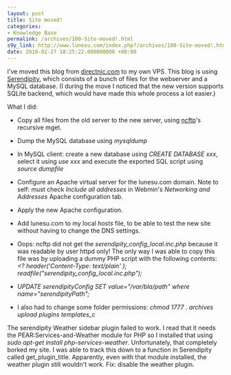 ```yaml
---
layout: post
title: Site moved!
categories:
- Knowledge Base
permalink: /archives/100-Site-moved!.html
s9y_link: http://www.lunesu.com/index.php?/archives/100-Site-moved!.html
date: 2010-02-27 18:25:22.000000000 +08:00
---
```

I've moved this blog from <a href="http://directnic.com" title="DirectNic">directnic.com</a> to my own VPS. This blog is using <a href="http://www.s9y.org/" title="Serendipity Blog Software">Serendipity</a>, which consists of a bunch of files for the webserver and a MySQL database. (I during the move I noticed that the new version supports SQLite backend, which would have made this whole process a lot easier.)

What I did:

* Copy all files from the old server to the new server, using <a href="http://www.ncftp.com/" title="NcFTP">ncftp</a>'s recursive mget.

* Dump the MySQL database using <em>mysqldump</em>

* In MySQL client: create a new database using <em>CREATE DATABASE xxx</em>, select it using <em>use xxx</em> and execute the exported SQL script using <em>source dumpfile</em>

* Configure an Apache virtual server for the lunesu.com domain. Note to self: must check <em>Include all addresses</em> in Webmin's <em>Networking and Addresses</em> Apache configuration tab.

* Apply the new Apache configuration.

* Add lunesu.com to my local <em>hosts</em> file, to be able to test the new site without having to change the DNS settings.

* Oops: ncftp did not get the <em>serendipity_config_local.inc.php</em> because it was readable by user httpd only! The only way I was able to copy this file was by uploading a dummy PHP script with the following contents: <em>&lt;? header('Content-Type: text/plain' ); readfile("serendipity_config_local.inc.php");</em>

* <em>UPDATE serendipityConfig SET value="/var/bla/path" where name="serendipityPath";</em>

* I also had to change some folder permissions: <em>chmod 1777 . archives upload plugins templates_c</em>

The serendipity Weather sidebar plugin failed to work. I read that it needs the PEAR:Services-and-Weather module for PHP so I installed that using <em>sudo apt-get install php-services-weather</em>. Unfortunately, that completely borked my site. I was able to track this down to a function in Serendipity called get_plugin_title. Apparently, even with that module installed, the weather plugin still wouldn't work. Fix: disable the weather plugin.
